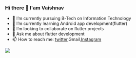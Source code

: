 ### Hi there 👋 I'am Vaishnav

<!--
**vaishnavkkl/vaishnavkkl** is a ✨ _special_ ✨ repository because its `README.md` (this file) appears on your GitHub profile.

-Here are some ideas to get you started:

- 🔭 I’m currently pursuing B-Tech on Information Technology
- 🌱 I’m currently learning Android app development(flutter)
- 👯 I’m looking to collaborate on flutter projects
- 💬 Ask me about flutter development
- 📫 How to reach me: twitter






-->
- 🔭 I’m currently pursuing B-Tech on Information Technology
- 🌱 I’m currently learning Android app development(flutter)
- 👯 I’m looking to collaborate on flutter projects
- 💬 Ask me about flutter development
- 📫 How to reach me: [twitter](https://www.twitter.com/vaishnavkkl),Gmail,[Instagram](https://www.instagram.com/mr._yshnav/)


<img src="https://github-readme-stats.vercel.app/api?username=vaishnavkkl&&show_icons=true&title_color=ffffff&icon_color=bb2acf&text_color=daf7dc&bg_color=191919"/>
